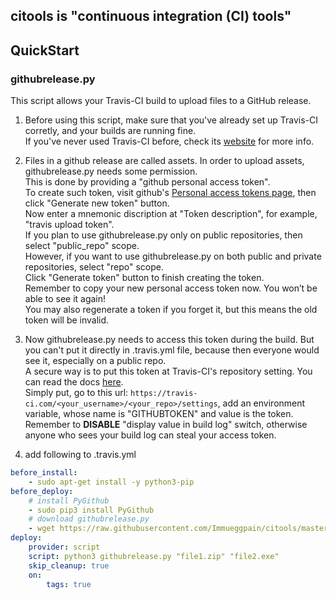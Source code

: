 ## citools is "continuous integration (CI) tools"

## QuickStart

### githubrelease.py
This script allows your Travis-CI build to upload files to a GitHub release.

1. Before using this script, make sure that you've already set up Travis-CI corretly, and your builds are running fine.  
If you've never used Travis-CI before, check its [website](https://docs.travis-ci.com/) for more info.

1. Files in a github release are called assets. In order to upload assets, githubrelease.py needs some permission.  
This is done by providing a "github personal access token".  
To create such token, visit github's [Personal access tokens page](https://github.com/settings/tokens), then click "Generate new token" button.  
Now enter a mnemonic discription at "Token description", for example, "travis upload token".  
If you plan to use githubrelease.py only on public repositories, then select "public_repo" scope.  
However, if you want to use githubrelease.py on both public and private repositories, select "repo" scope.  
Click "Generate token" button to finish creating the token.  
Remember to copy your new personal access token now. You won’t be able to see it again!  
You may also regenerate a token if you forget it, but this means the old token will be invalid.

1. Now githubrelease.py needs to access this token during the build. But you can't put it directly in .travis.yml file, because then everyone would see it, especially on a public repo.  
A secure way is to put this token at Travis-CI's repository setting. You can read the docs [here](https://docs.travis-ci.com/user/environment-variables/#defining-variables-in-repository-settings).  
Simply put, go to this url: `https://travis-ci.com/<your_username>/<your_repo>/settings`, add an environment variable, whose name is "GITHUBTOKEN" and value is the token.  
Remember to **DISABLE** "display value in build log" switch, otherwise anyone who sees your build log can steal your access token.

1. add following to .travis.yml

```yaml
before_install:
    - sudo apt-get install -y python3-pip
before_deploy:
    # install PyGithub
    - sudo pip3 install PyGithub
    # download githubrelease.py
    - wget https://raw.githubusercontent.com/Immueggpain/citools/master/githubrelease.py
deploy:
    provider: script
    script: python3 githubrelease.py "file1.zip" "file2.exe"
    skip_cleanup: true
    on:
        tags: true
```
